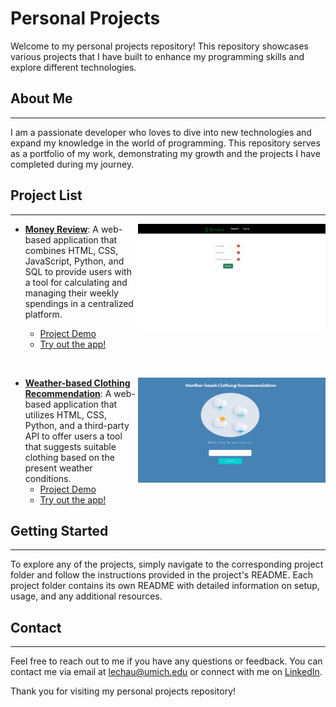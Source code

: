 # Personal Projects

Welcome to my personal projects repository! This repository showcases various projects that I have built to enhance my programming skills and explore different technologies.

## About Me
---

I am a passionate developer who loves to dive into new technologies and expand my knowledge in the world of programming. This repository serves as a portfolio of my work, demonstrating my growth and the projects I have completed during my journey.

## Project List
---

<p float="right">
    <img align="right"src="Money_Review.gif" width="300"/>
</p>

- **[Money Review](https://github.com/lefaith12661/Personal_Projects/tree/main/Money_Review)**: A web-based application that combines HTML, CSS, JavaScript, Python, and SQL to provide users with a tool for calculating and managing their weekly spendings in a centralized platform.

    - [Project Demo](https://www.youtube.com/watch?v=_W64huDytzk&ab_channel=FaithLe)
    - [Try out the app!](https://money-review-app.onrender.com)
<br>

<p float="right">
    <img align="right"src="Weather.gif" width="300"/>
</p>

- **[Weather-based Clothing Recommendation](https://github.com/lefaith12661/Personal_Projects/tree/main/Weather-based_Clothing_Recommendation)**: A web-based application that utilizes HTML, CSS, Python, and a third-party API to offer users a tool that suggests suitable clothing based on the present weather conditions.
    - [Project Demo](https://www.youtube.com/watch?v=MZjEY1ef28U&ab_channel=FaithLe)
    - [Try out the app!](https://weather-based-clothing-recommendation-app.onrender.com)

## Getting Started
---

To explore any of the projects, simply navigate to the corresponding project folder and follow the instructions provided in the project's README. Each project folder contains its own README with detailed information on setup, usage, and any additional resources.

## Contact
---

Feel free to reach out to me if you have any questions or feedback. You can contact me via email at [lechau@umich.edu](mailto:lechau@umich.edu) or connect with me on [LinkedIn](https://www.linkedin.com/in/faithle/).

Thank you for visiting my personal projects repository!
